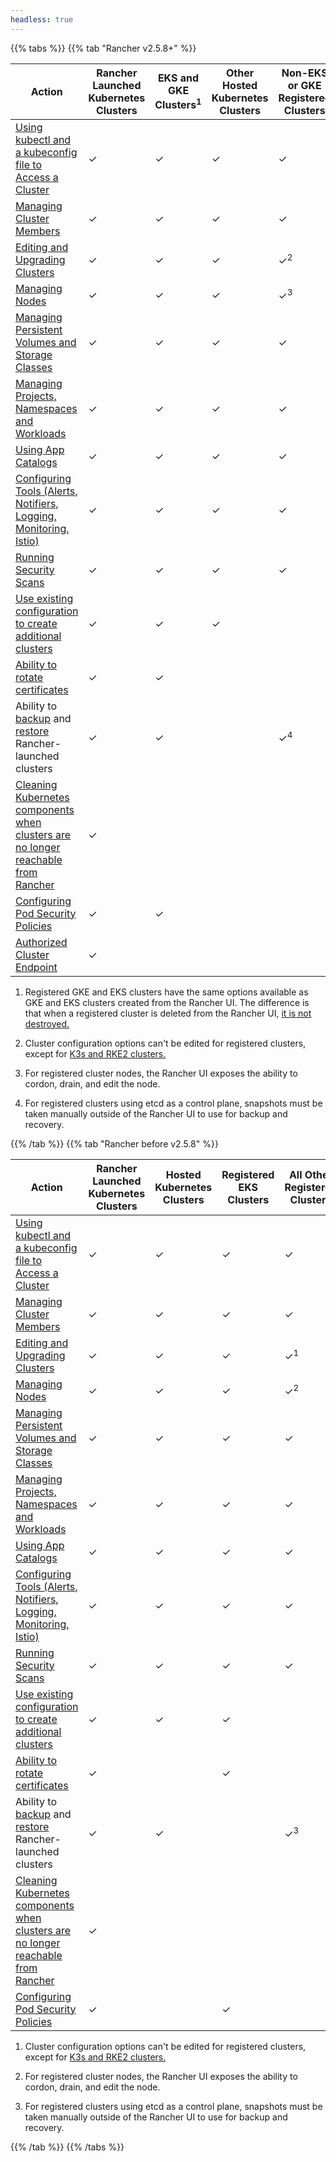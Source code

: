 ```yaml
---
headless: true
---
```


{{% tabs %}}
{{% tab "Rancher v2.5.8+" %}}

| Action | Rancher Launched Kubernetes Clusters |  EKS and GKE Clusters<sup>1</sup> | Other Hosted Kubernetes Clusters | Non-EKS or GKE Registered Clusters |
| --- | --- | ---| ---|----|
| [Using kubectl and a kubeconfig file to Access a Cluster]({{<baseurl>}}/rancher/v2.5/en/cluster-admin/cluster-access/kubectl/) | ✓ | ✓ | ✓ | ✓ |
| [Managing Cluster Members]({{<baseurl>}}/rancher/v2.5/en/cluster-admin/cluster-access/cluster-members/) | ✓ | ✓ | ✓ | ✓ |
| [Editing and Upgrading Clusters]({{<baseurl>}}/rancher/v2.5/en/cluster-admin/editing-clusters/) | ✓ | ✓ | ✓ | ✓<sup>2</sup> |
| [Managing Nodes]({{<baseurl>}}/rancher/v2.5/en/cluster-admin/nodes) | ✓ | ✓ | ✓ | ✓<sup>3</sup> |
| [Managing Persistent Volumes and Storage Classes]({{<baseurl>}}/rancher/v2.5/en/cluster-admin/volumes-and-storage/) | ✓ | ✓ | ✓ | ✓ |
| [Managing Projects, Namespaces and Workloads]({{<baseurl>}}/rancher/v2.5/en/cluster-admin/projects-and-namespaces/) | ✓ | ✓ | ✓ | ✓ |
| [Using App Catalogs]({{<baseurl>}}/rancher/v2.5/en/catalog/) | ✓ | ✓ | ✓ | ✓ |
| [Configuring Tools (Alerts, Notifiers, Logging, Monitoring, Istio)]({{<baseurl>}}/rancher/v2.5/en/cluster-admin/tools/) | ✓ | ✓ | ✓ | ✓ |
| [Running Security Scans]({{<baseurl>}}/rancher/v2.5/en/security/security-scan/) | ✓ | ✓ | ✓ | ✓ |
| [Use existing configuration to create additional clusters]({{<baseurl>}}/rancher/v2.5/en/cluster-admin/cloning-clusters/)| ✓ | ✓ |✓ | |
| [Ability to rotate certificates]({{<baseurl>}}/rancher/v2.5/en/cluster-admin/certificate-rotation/) | ✓ | ✓  | | |
| Ability to [backup]({{<baseurl>}}/rancher/v2.5/en/cluster-admin/backing-up-etcd/) and [restore]({{<baseurl>}}/rancher/v2.5/en/cluster-admin/restoring-etcd/) Rancher-launched clusters | ✓ | ✓ | | ✓<sup>4</sup> |
| [Cleaning Kubernetes components when clusters are no longer reachable from Rancher]({{<baseurl>}}/rancher/v2.5/en/cluster-admin/cleaning-cluster-nodes/) | ✓ | | | |
| [Configuring Pod Security Policies]({{<baseurl>}}/rancher/v2.5/en/cluster-admin/pod-security-policy/) | ✓ | ✓ | | |
| [Authorized Cluster Endpoint]({{<baseurl>}}/rancher/v2.5/en/cluster-provisioning/rke-clusters/options/#authorized-cluster-endpoint) | ✓ | | | |

1. Registered GKE and EKS clusters have the same options available as GKE and EKS clusters created from the Rancher UI. The  difference is that when a registered cluster is deleted from the Rancher UI, [it is not destroyed.]({{<baseurl>}}/rancher/v2.5/en/cluster-provisioning/registered-clusters/#additional-features-for-registered-eks-and-gke-clusters)

2. Cluster configuration options can't be edited for registered clusters, except for [K3s and RKE2 clusters.]({{<baseurl>}}/rancher/v2.5/en/cluster-provisioning/imported-clusters/)

3. For registered cluster nodes, the Rancher UI exposes the ability to cordon, drain, and edit the node.

4. For registered clusters using etcd as a control plane, snapshots must be taken manually outside of the Rancher UI to use for backup and recovery.

{{% /tab %}}
{{% tab "Rancher before v2.5.8" %}}

| Action | Rancher Launched Kubernetes Clusters | Hosted Kubernetes Clusters | Registered EKS Clusters | All Other Registered Clusters |
| --- | --- | ---| ---|----|
| [Using kubectl and a kubeconfig file to Access a Cluster]({{<baseurl>}}/rancher/v2.5/en/cluster-admin/cluster-access/kubectl/) | ✓ | ✓ | ✓ | ✓ |
| [Managing Cluster Members]({{<baseurl>}}/rancher/v2.5/en/cluster-admin/cluster-access/cluster-members/) | ✓ | ✓ | ✓ | ✓ |
| [Editing and Upgrading Clusters]({{<baseurl>}}/rancher/v2.5/en/cluster-admin/editing-clusters/) | ✓ | ✓ | ✓ | ✓<sup>1</sup> |
| [Managing Nodes]({{<baseurl>}}/rancher/v2.5/en/cluster-admin/nodes) | ✓ | ✓ | ✓ | ✓<sup>2</sup> |
| [Managing Persistent Volumes and Storage Classes]({{<baseurl>}}/rancher/v2.5/en/cluster-admin/volumes-and-storage/) | ✓ | ✓ | ✓ | ✓ |
| [Managing Projects, Namespaces and Workloads]({{<baseurl>}}/rancher/v2.5/en/cluster-admin/projects-and-namespaces/) | ✓ | ✓ | ✓ | ✓ |
| [Using App Catalogs]({{<baseurl>}}/rancher/v2.5/en/catalog/) | ✓ | ✓ | ✓ | ✓ |
| [Configuring Tools (Alerts, Notifiers, Logging, Monitoring, Istio)]({{<baseurl>}}/rancher/v2.5/en/cluster-admin/tools/) | ✓ | ✓ | ✓ | ✓ |
| [Running Security Scans]({{<baseurl>}}/rancher/v2.5/en/security/security-scan/) | ✓ | ✓ | ✓ | ✓ |
| [Use existing configuration to create additional clusters]({{<baseurl>}}/rancher/v2.5/en/cluster-admin/cloning-clusters/)| ✓ | ✓ |✓ | |
| [Ability to rotate certificates]({{<baseurl>}}/rancher/v2.5/en/cluster-admin/certificate-rotation/) | ✓ |  | ✓ | |
| Ability to [backup]({{<baseurl>}}/rancher/v2.5/en/cluster-admin/backing-up-etcd/) and [restore]({{<baseurl>}}/rancher/v2.5/en/cluster-admin/restoring-etcd/) Rancher-launched clusters | ✓ | ✓ | | ✓<sup>3</sup> |
| [Cleaning Kubernetes components when clusters are no longer reachable from Rancher]({{<baseurl>}}/rancher/v2.5/en/cluster-admin/cleaning-cluster-nodes/) | ✓ | | | |
| [Configuring Pod Security Policies]({{<baseurl>}}/rancher/v2.5/en/cluster-admin/pod-security-policy/) | ✓ |  | ✓ ||

1. Cluster configuration options can't be edited for registered clusters, except for [K3s and RKE2 clusters.]({{<baseurl>}}/rancher/v2.5/en/cluster-provisioning/imported-clusters/)

2. For registered cluster nodes, the Rancher UI exposes the ability to cordon, drain, and edit the node.

3. For registered clusters using etcd as a control plane, snapshots must be taken manually outside of the Rancher UI to use for backup and recovery.


{{% /tab %}}
{{% /tabs %}}

